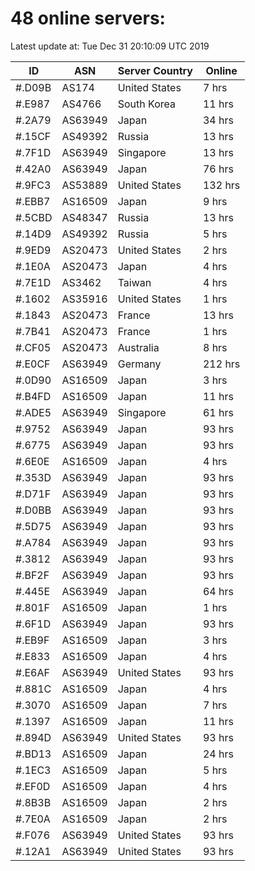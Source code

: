 # 48 online servers:

Latest update at: Tue Dec 31 20:10:09 UTC 2019

| ID | ASN | Server Country | Online |
| -- | --- | -------------- | ------ |
| #.D09B | AS174 | United States | 7 hrs |
| #.E987 | AS4766 | South Korea | 11 hrs |
| #.2A79 | AS63949 | Japan | 34 hrs |
| #.15CF | AS49392 | Russia | 13 hrs |
| #.7F1D | AS63949 | Singapore | 13 hrs |
| #.42A0 | AS63949 | Japan | 76 hrs |
| #.9FC3 | AS53889 | United States | 132 hrs |
| #.EBB7 | AS16509 | Japan | 9 hrs |
| #.5CBD | AS48347 | Russia | 13 hrs |
| #.14D9 | AS49392 | Russia | 5 hrs |
| #.9ED9 | AS20473 | United States | 2 hrs |
| #.1E0A | AS20473 | Japan | 4 hrs |
| #.7E1D | AS3462 | Taiwan | 4 hrs |
| #.1602 | AS35916 | United States | 1 hrs |
| #.1843 | AS20473 | France | 13 hrs |
| #.7B41 | AS20473 | France | 1 hrs |
| #.CF05 | AS20473 | Australia | 8 hrs |
| #.E0CF | AS63949 | Germany | 212 hrs |
| #.0D90 | AS16509 | Japan | 3 hrs |
| #.B4FD | AS16509 | Japan | 11 hrs |
| #.ADE5 | AS63949 | Singapore | 61 hrs |
| #.9752 | AS63949 | Japan | 93 hrs |
| #.6775 | AS63949 | Japan | 93 hrs |
| #.6E0E | AS16509 | Japan | 4 hrs |
| #.353D | AS63949 | Japan | 93 hrs |
| #.D71F | AS63949 | Japan | 93 hrs |
| #.D0BB | AS63949 | Japan | 93 hrs |
| #.5D75 | AS63949 | Japan | 93 hrs |
| #.A784 | AS63949 | Japan | 93 hrs |
| #.3812 | AS63949 | Japan | 93 hrs |
| #.BF2F | AS63949 | Japan | 93 hrs |
| #.445E | AS63949 | Japan | 64 hrs |
| #.801F | AS16509 | Japan | 1 hrs |
| #.6F1D | AS63949 | Japan | 93 hrs |
| #.EB9F | AS16509 | Japan | 3 hrs |
| #.E833 | AS16509 | Japan | 4 hrs |
| #.E6AF | AS63949 | United States | 93 hrs |
| #.881C | AS16509 | Japan | 4 hrs |
| #.3070 | AS16509 | Japan | 7 hrs |
| #.1397 | AS16509 | Japan | 11 hrs |
| #.894D | AS63949 | United States | 93 hrs |
| #.BD13 | AS16509 | Japan | 24 hrs |
| #.1EC3 | AS16509 | Japan | 5 hrs |
| #.EF0D | AS16509 | Japan | 4 hrs |
| #.8B3B | AS16509 | Japan | 2 hrs |
| #.7E0A | AS16509 | Japan | 2 hrs |
| #.F076 | AS63949 | United States | 93 hrs |
| #.12A1 | AS63949 | United States | 93 hrs |

